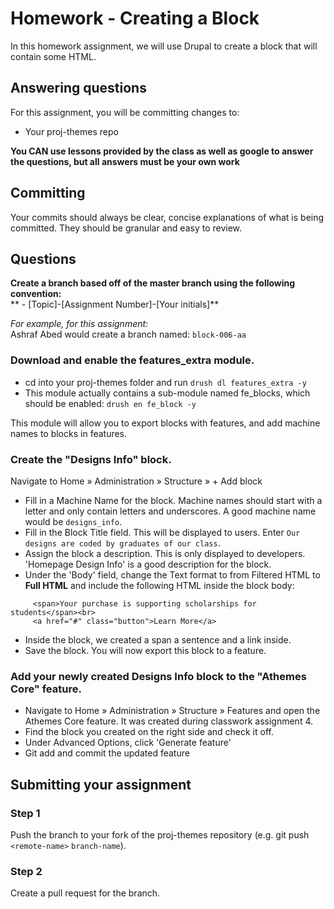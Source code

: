 # Homework - Creating a Block
In this homework assignment, we will use Drupal to create a block that will contain some HTML.

## Answering questions
For this assignment, you will be committing changes to:  
- Your proj-themes repo

**You CAN use lessons provided by the class as well as google to answer the questions, but all answers must be your own work**  

## Committing
Your commits should always be clear, concise explanations of what is being committed. They should be granular and easy to review.  

## Questions
**Create a branch based off of the master branch using the following convention:**  
** - [Topic]-[Assignment Number]-[Your initials]**  

*For example, for this assignment:*  
Ashraf Abed would create a branch named: ```block-006-aa```  

### Download and enable the features_extra module.

- cd into your proj-themes folder and run ```drush dl features_extra -y```
- This module actually contains a sub-module named fe_blocks, which should be enabled: `drush en fe_block -y`

This module will allow you to export blocks with features, and add machine names to blocks in features.

### Create the "Designs Info" block.
Navigate to Home » Administration » Structure » + Add block
- Fill in a Machine Name for the block. Machine names should start with a letter and only contain letters and underscores. A good machine name would be `designs_info`.
- Fill in the Block Title field. This will be displayed to users. Enter `Our designs are coded by graduates of our class`.
- Assign the block a description. This is only displayed to developers. 'Homepage Design Info' is a good description for the block.
- Under the 'Body' field, change the Text format to from Filtered HTML to **Full HTML** and include the following HTML inside the block body:

```
     <span>Your purchase is supporting scholarships for students</span><br>
     <a href="#" class="button">Learn More</a>
```
- Inside the block, we created a span a sentence and a link inside.
- Save the block. You will now export this block to a feature.

### Add your newly created Designs Info block to the "Athemes Core" feature.
- Navigate to Home » Administration » Structure » Features and open the Athemes Core feature. It was created during classwork assignment 4.
- Find the block you created on the right side and check it off.
- Under Advanced Options, click 'Generate feature'
- Git add and commit the updated feature

## Submitting your assignment
### Step 1
Push the branch to your fork of the proj-themes repository (e.g. git push `<remote-name>` `branch-name`).

### Step 2
Create a pull request for the branch.
